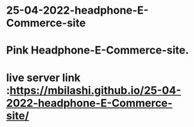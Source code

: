 # 25-04-2022-headphone-E-Commerce-site
# Pink Headphone-E-Commerce-site.
# live server link :https://mbilashi.github.io/25-04-2022-headphone-E-Commerce-site/
